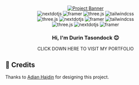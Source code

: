 <div align="center">
  <br />
    <a href="https://www.linkedin.com/in/durin-tasondock/" target="_blank">
      <img src="https://media.licdn.com/dms/image/D4E16AQHGKz0rpdEO-A/profile-displaybackgroundimage-shrink_350_1400/0/1719348453549?e=1726704000&v=beta&t=jhDICkk7QnyAcMlKvrVn1lRDVedSey5PJs4T-R6lwTg" alt="Project Banner">
    </a>
  <br />

  <div>
    <img src="https://img.shields.io/badge/-Next_JS-black?style=for-the-badge&logoColor=white&logo=nextdotjs&color=000000" alt="nextdotjs" />
    <img src="https://img.shields.io/badge/-Framer-black?style=for-the-badge&logoColor=white&logo=framer&color=0055FF" alt="framer" />
    <img src="https://img.shields.io/badge/-I18n-black?style=for-the-badge&logoColor=white&logo=i18next&color=059488" alt="three.js" />
    <img src="https://img.shields.io/badge/-Tailwind_CSS-black?style=for-the-badge&logoColor=white&logo=tailwindcss&color=06B6D4" alt="tailwindcss" />
  </div>

  <div>
    <img src="https://img.shields.io/badge/-Nest_JS-black?style=for-the-badge&logoColor=white&logo=nestjs&color=e92857" alt="three.js" />
    <img src="https://img.shields.io/badge/-Apollo-black?style=for-the-badge&logoColor=white&logo=apollographql&color=14252d" alt="nextdotjs" />
    <img src="https://img.shields.io/badge/-Prisma-black?style=for-the-badge&logoColor=white&logo=prisma&color=0A0A16" alt="framer" />
    <img src="https://img.shields.io/badge/-Apache_KAFKA-black?style=for-the-badge&logoColor=black&logo=apachekafka&color=white" alt="tailwindcss" />
  </div>

  <div>
    <img src="https://img.shields.io/badge/-postgresql-black?style=for-the-badge&logoColor=white&logo=postgresql&color=30648c" alt="three.js" />
    <img src="https://img.shields.io/badge/-mongo_db-black?style=for-the-badge&logoColor=118e4c&logo=mongodb&color=white" alt="nextdotjs" />
    <img src="https://img.shields.io/badge/-docker-black?style=for-the-badge&logoColor=white&logo=docker&color=218db0" alt="framer" />
  </div>

  <h3 align="center">Hi, I'm Durin Tasondock 😊</h3>

   <div align="center">
     CLICK DOWN HERE TO VISIT MY PORTFOLIO
    </div>
</div>


## 🚨 Credits

Thanks to [Adian Hajdin](https://github.com/adrianhajdin) for designing this project.